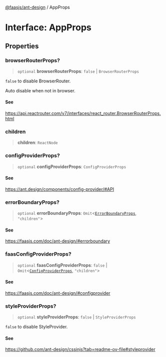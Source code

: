 [@faasjs/ant-design](../README.md) / AppProps

# Interface: AppProps

## Properties

### browserRouterProps?

> `optional` **browserRouterProps**: `false` \| `BrowserRouterProps`

`false` to disable BrowserRouter.

Auto disable when not in browser.

#### See

https://api.reactrouter.com/v7/interfaces/react_router.BrowserRouterProps.html

### children

> **children**: `ReactNode`

### configProviderProps?

> `optional` **configProviderProps**: `ConfigProviderProps`

#### See

https://ant.design/components/config-provider/#API

### errorBoundaryProps?

> `optional` **errorBoundaryProps**: `Omit`\<[`ErrorBoundaryProps`](ErrorBoundaryProps.md), `"children"`\>

#### See

https://faasjs.com/doc/ant-design/#errorboundary

### faasConfigProviderProps?

> `optional` **faasConfigProviderProps**: `false` \| `Omit`\<[`ConfigProviderProps`](ConfigProviderProps.md), `"children"`\>

#### See

https://faasjs.com/doc/ant-design/#configprovider

### styleProviderProps?

> `optional` **styleProviderProps**: `false` \| `StyleProviderProps`

`false` to disable StyleProvider.

#### See

https://github.com/ant-design/cssinjs?tab=readme-ov-file#styleprovider

